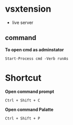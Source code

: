 # vsxtension
- live server


## command
**To open cmd as adminstator**
```
Start-Process cmd -Verb runAs
```
# Shortcut 
**Open command prompt**
```
Ctrl + Shift + C
```

**Open command Palatte**
```
Ctrl + Shift + P
```
